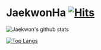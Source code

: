 # JaekwonHa [![Hits](https://hits.seeyoufarm.com/api/count/incr/badge.svg?url=https%3A%2F%2Fgithub.com%2Fhajaekwon&count_bg=%2379C83D&title_bg=%23555555&icon=&icon_color=%23E7E7E7&title=hits&edge_flat=false)](https://hits.seeyoufarm.com)

![Jaekwon's github stats](https://github-readme-stats.vercel.app/api?username=JaekwonHa&show_icons=true&theme=default)

[![Top Langs](https://github-readme-stats.vercel.app/api/top-langs/?username=JaekwonHa&layout=compact&hide=html,css)](https://github.com/anuraghazra/github-readme-stats)

<!--
**JaekwonHa/JaekwonHa** is a ✨ _special_ ✨ repository because its `README.md` (this file) appears on your GitHub profile.

Here are some ideas to get you started:

- 🔭 I’m currently working on ...
- 🌱 I’m currently learning ...
- 👯 I’m looking to collaborate on ...
- 🤔 I’m looking for help with ...
- 💬 Ask me about ...
- 📫 How to reach me: ...
- 😄 Pronouns: ...
- ⚡ Fun fact: ...
-->
